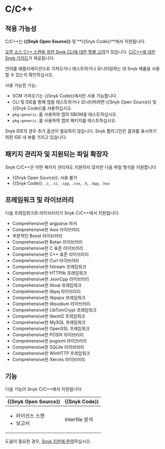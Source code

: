 # C/C++

## 적용 가능성

C/C++는 **{{Snyk Open Source}}** 및 **{{Snyk Code}}**에서 지원됩니다.

[오픈 소스 C++ 스캔을 위한 Snyk CLI에 대한 특별 고려](snyk-cli-for-open-source-c++-scans.md)가 있습니다. [C/C++에 대한 Snyk 가이드](guidance-for-snyk-for-c-c++.md)가 제공됩니다.

언어를 애플리케이션으로 가져오거나 테스트하거나 모니터링하는 데 Snyk 제품을 사용할 수 있는지 확인하십시오.

사용 가능한 기능:

- SCM 가져오기는 {{Snyk Code}}에서만 사용 가능합니다.
- CLI 및 IDE를 통해 앱을 테스트하거나 모니터하려면 {{Snyk Open Source}} 및 {{Snyk Code}}를 사용하십시오.
- `pkg:generic.`를 사용하여 앱의 SBOM을 테스트하십시오.
- `pkg:generic.`를 사용하여 앱의 패키지를 테스트하십시오.

Snyk IDE의 경우 추가 옵션이 필요하지 않습니다. Snyk 플러그인은 결과를 표시하기 위한 IDE 내 뷰를 가지고 있습니다.

## 패키지 관리자 및 지원되는 파일 확장자

Snyk C/C++은 어떤 패키지 관리자도 지원하지 않지만 다음 파일 형식을 지원합니다:

- {{Snyk Open Source}}: 사용 불가
- {{Snyk Code}}: `.c`, `.cc`, `.cpp`, `.cxx`, `.h`, `.hpp`, `.hxx`

## 프레임워크 및 라이브러리

다음 프레임워크와 라이브러리가 Snyk C/C++에서 지원됩니다:

- Comprehensive한 argparse 파서
- Comprehensive한 Asio 라이브러리
- 부분적인 Boost 라이브러리
- Comprehensive한 Botan 라이브러리
- Comprehensive한 C 표준 라이브러리
- Comprehensive한 C++ 표준 라이브러리
- Comprehensive한 Curl 라이브러리
- Comprehensive한 fstream 프레임워크
- Comprehensive한 HTTPlib 프레임워크
- Comprehensive한 JsonCpp 라이브러리
- Comprehensive한 liboai 프레임워크
- Comprehensive한 libpq 라이브러리
- Comprehensive한 libpqxx 프레임워크
- Comprehensive한 libsodium 라이브러리
- Comprehensive한 LibTomCrypt 프레임워크
- Comprehensive한 libxml2 프레임워크
- Comprehensive한 MySQL 프레임워크
- Comprehensive한 OpenSSL 프레임워크
- Comprehensive한 POSIX 라이브러리
- Comprehensive한 pugixml 라이브러리
- Comprehensive한 SQLite 라이브러리
- Comprehensive한 WinHTTP 프레임워크
- Comprehensive한 Xerces 라이브러리

## 기능

다음 기능이 Snyk C/C++에서 지원됩니다:

| {{Snyk Open Source}}                                   | {{Snyk Code}}          |
| -------------------------------------------------- | ------------------ |
| <ul><li>라이선스 스캔</li><li>보고서</li></ul> | Interfile 분석 |

도움이 필요한 경우, [Snyk 지원에 문의](https://support.snyk.io)하십시오.